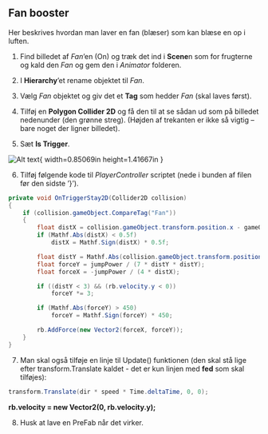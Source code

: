 ## Fan booster

Her beskrives hvordan man laver en fan (blæser) som kan blæse en op i
luften.

1.  Find billedet af *Fan*’en (On) og træk det ind i **Scene**n som for
    frugterne og kald den *Fan* og gem den i *Animator* folderen.

2.  I **Hierarchy**’et rename objektet til *Fan*.

3.  Vælg *Fan* objektet og giv det et **Tag** som hedder *Fan* (skal
    laves først).

4.  Tilføj en **Polygon Collider 2D** og få den til at se sådan ud som
    på billedet nedenunder (den grønne streg). (Højden af trekanten er
    ikke så vigtig – bare noget der ligner billedet).

5.  Sæt **Is Trigger**.

![Alt text](media/image35.png){ width=0.85069in height=1.41667in }

6.  Tilføj følgende kode til *PlayerController* scriptet (nede i bunden
    af filen før den sidste ’}’).

```csharp
private void OnTriggerStay2D(Collider2D collision)
{
    if (collision.gameObject.CompareTag("Fan"))
    {
        float distX = collision.gameObject.transform.position.x - gameObject.transform.position.x;
        if (Mathf.Abs(distX) < 0.5f)
            distX = Mathf.Sign(distX) * 0.5f;

        float distY = Mathf.Abs(collision.gameObject.transform.position.y - gameObject.transform.position.y);
        float forceY = jumpPower / (7 * distY * distY);
        float forceX = -jumpPower / (4 * distX);

        if ((distY < 3) && (rb.velocity.y < 0))
            forceY *= 3;

        if (Mathf.Abs(forceY) > 450)
            forceY = Mathf.Sign(forceY) * 450;

        rb.AddForce(new Vector2(forceX, forceY));
    }
}
```

7.  Man skal også tilføje en linje til Update() funktionen (den skal stå
    lige efter transform.Translate kaldet - det er kun linjen med
    **fed** som skal tilføjes):

```csharp
transform.Translate(dir * speed * Time.deltaTime, 0, 0);
```

**rb.velocity = new Vector2(0, rb.velocity.y);**

8.  Husk at lave en PreFab når det virker.
